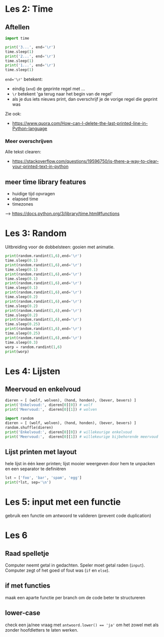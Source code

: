 # Les 2: Time

## Aftellen
```python
import time

print('3...', end='\r')
time.sleep(1)
print('2...', end='\r')
time.sleep(1)
print('1...', end='\r')
time.sleep(1)
```

`end='\r'` betekent:
* eindig (`end`) de geprinte regel met ...
* `\r` betekent 'ga terug naar het begin van de regel'
* als je dus iets nieuws print, dan overschrijf je de vorige regel die geprint was

Zie ook:
* https://www.quora.com/How-can-I-delete-the-last-printed-line-in-Python-language

### Meer overschrijven

Alle tekst clearen:
* https://stackoverflow.com/questions/19596750/is-there-a-way-to-clear-your-printed-text-in-python

## meer time library features

* huidige tijd opvragen
* elapsed time
* timezones

--> https://docs.python.org/3/library/time.html#functions

# Les 3: Random

Uitbreiding voor de dobbelsteen: gooien met animatie.

```python
print(random.randint(1,6),end='\r')
time.sleep(0.1)
print(random.randint(1,6),end='\r')
time.sleep(0.1)
print(random.randint(1,6),end='\r')
time.sleep(0.1)
print(random.randint(1,6),end='\r')
time.sleep(0.1)
print(random.randint(1,6),end='\r')
time.sleep(0.2)
print(random.randint(1,6),end='\r')
time.sleep(0.2)
print(random.randint(1,6),end='\r')
time.sleep(0.2)
print(random.randint(1,6),end='\r')
time.sleep(0.25)
print(random.randint(1,6),end='\r')
time.sleep(0.25)
print(random.randint(1,6),end='\r')
time.sleep(0.3)
worp = random.randint(1,6)
print(worp)
```

# Les 4: Lijsten

## Meervoud en enkelvoud

```python
dieren = [ (wolf, wolven), (hond, honden), (bever, bevers) ]
print('Enkelvoud:', dieren[0][0]) # wolf
print('Meervoud:',  dieren[0][1]) # wolven
```

```python
import random
dieren = [ (wolf, wolven), (hond, honden), (bever, bevers) ]
random.shuffle(dieren)
print('Enkelvoud:', dieren[0][0]) # willekeurige enkelvoud
print('Meervoud:',  dieren[0][1]) # willekeurige bijbehorende meervoud
```

## Lijst printen met layout
hele lijst in één keer printen;
lijst mooier weergeven door hem te unpacken en een separator te definiëren

```python
lst = ['foo', 'bar', 'spam', 'egg']
print(*lst, sep='\n')
```

# Les 5: input met een functie

gebruik een functie om antwoord te valideren (prevent code duplication)

# Les 6

## Raad spelletje

Computer neemt getal in gedachten. Speler moet getal raden (`input`). Computer zegt of het goed of fout was (`if` en `else`).

## if met functies

maak een aparte functie per branch om de code beter te structureren

## lower-case

check een ja/nee vraag met `antwoord.lower() == 'ja'` om het zowel met als zonder hoofdletters te laten werken.
